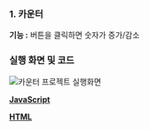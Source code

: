 ### 1. 카운터 
**기능 :** 버튼을 클릭하면 숫자가 증가/감소

### 실행 화면 및 코드
![카운터 프로젝트 실행화면](/images/ex.gif)

**[JavaScript](/code/Counter/Counter.js)**

**[HTML](/code/Counter/index.html)**

